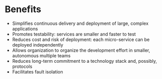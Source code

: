 # Benefits

* Simplifies continuous delivery and deployment of large, complex applications
* Promotes testability: services are smaller and faster to test
* Reduces cost and risk of deployment: each micro-service can be deployed independently
* Allows organization to organize the development effort in smaller, autonomous multiple teams
* Reduces long-term commitment to a technology stack and, possibly, protocols
* Facilitates fault isolation